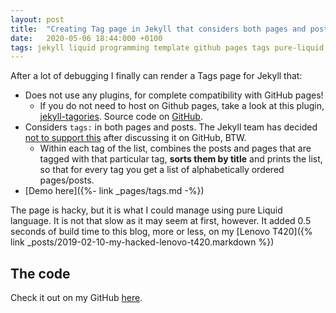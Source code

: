```yaml
---
layout: post
title:  "Creating Tag page in Jekyll that considers both pages and posts (GitHub pages compatible!)"
date:   2020-05-06 18:44:000 +0100
tags: jekyll liquid programming template github pages tags pure-liquid no-plugins
---
```


After a lot of debugging I finally can render a Tags page for Jekyll that:

- Does not use any plugins, for complete compatibility with GitHub pages!
  - If you do not need to host on Github pages, take a look at this plugin, [jekyll-tagories](https://rubygems.org/gems/jekyll-tagories). Source code on [GitHub](https://github.com/ashmaroli/jekyll-tagories/).
- Considers `tags:` in both pages and posts. The Jekyll team has decided [not to support this](https://github.com/jekyll/jekyll/issues/6291) after discussing it on GitHub, BTW.
  - Within each tag of the list, combines the posts and pages that are tagged with that particular tag, **sorts them by title** and prints the list, so that for every tag you get a list of alphabetically ordered pages/posts.
- [Demo here]({%- link _pages/tags.md -%})

The page is hacky, but it is what I could manage using pure Liquid language. It is not that slow as it may seem at first, however. It added 0.5 seconds of build time to this blog, more or less, on my [Lenovo T420]({% link _posts/2019-02-10-my-hacked-lenovo-t420.markdown %})

## The code

Check it out on my GitHub [here](https://raw.githubusercontent.com/silvae86/silvae86.github.io/master/_pages/tags.md).
